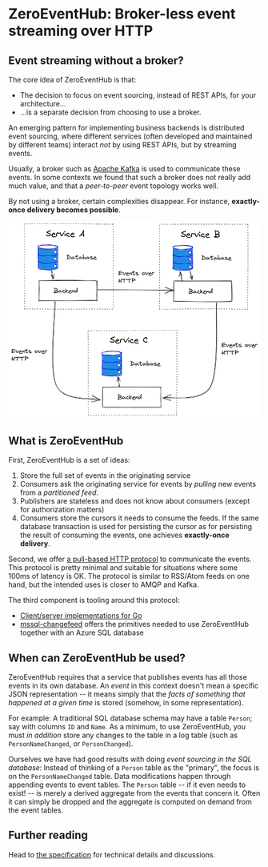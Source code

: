 # ZeroEventHub: Broker-less event streaming over HTTP

## Event streaming without a broker?

The core idea of ZeroEventHub is that:

* The decision to focus on event sourcing,
  instead of REST APIs, for your architecture...
* ...is a separate decision from choosing to use a broker. 

An emerging pattern for implementing business backends is
distributed event sourcing, where different services (often
developed and maintained by different teams) interact *not* by
using  REST APIs, but by streaming events.

Usually, a broker such as [Apache Kafka](https://kafka.apache.org/)
is used to communicate these events. In some contexts
we found that such a broker does not really add much value,
and that a *peer-to-peer* event topology works well.

By not using a broker, certain complexities disappear.
For instance, **exactly-once delivery becomes possible**.

![services publishing events](./services.excalidraw.png)

## What is ZeroEventHub

First, ZeroEventHub is a set of ideas:

1. Store the full set of events in the originating service
2. Consumers ask the originating service for events by
   *pulling* new events from a *partitioned feed*.
3. Publishers are stateless and does not know about consumers 
   (except for authorization matters)
4. Consumers store the cursors it needs to consume the feeds.
   If the same database transaction
   is used for persisting the cursor as for persisting the
   result of consuming the events, one achieves **exactly-once delivery**.


Second, we offer [a pull-based HTTP protocol](SPEC.md) to communicate the
events. This protocol is pretty minimal and suitable for situations
where some 100ms of latency is OK.
The protocol is similar to RSS/Atom feeds on one hand,
but the intended uses  is closer to AMQP and Kafka.

The third component is tooling around this protocol:

* [Client/server implementations for Go](go/README.md)
* [mssql-changefeed](https://github.com/vippsas/mssql-changefeed) offers 
  the primitives needed to use ZeroEventHub together with an Azure SQL database

## When can ZeroEventHub be used?

ZeroEventHub requires that a service that publishes
events has all those events in its own database.
An *event* in this context doesn't mean a specific JSON
representation -- it means simply that the *facts of something
that happened at a given time* is stored (somehow, in some
representation).

For example:  A traditional SQL database schema may have a
table `Person`; say with columns `ID` and `Name`.
As a minimum, to use ZeroEventHub, you must *in addition* store
any changes to the table in a log table (such as 
`PersonNameChanged`, or `PersonChanged`).

Ourselves we have had good results with doing *event sourcing in
the SQL database*: Instead of thinking of a `Person` table
as the "primary", the focus is on the
`PersonNameChanged` table. Data modifications happen through
appending events to event tables. The `Person` table
-- if it even needs to exist! -- is merely a derived aggregate from the
events that concern  it. Often it can simply be dropped and
the aggregate is computed on demand from the event tables.

## Further reading

Head to [the specification](SPEC.md) for technical details
and discussions.